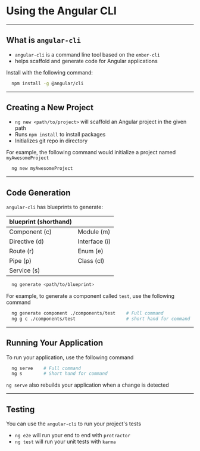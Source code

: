 # Using the Angular CLI

---

## What is `angular-cli`

- `angular-cli` is a command line tool based on the `ember-cli`
- helps scaffold and generate code for Angular applications

Install with the following command:
```bash
  npm install -g @angular/cli
```

---

## Creating a New Project

- `ng new <path/to/project>` will scaffold an Angular project in the given path
- Runs `npm install` to install packages
- Initializes git repo in directory

For example, the following command would initialize a project named `myAwesomeProject`
```bash
  ng new myAwesomeProject
```

---

## Code Generation

`angular-cli` has blueprints to generate:

|blueprint (shorthand)|                     |
|---------------------|---------------------|
| Component (c)       | Module    (m)       |
| Directive (d)       | Interface (i)       |
| Route     (r)       | Enum      (e)       |
| Pipe      (p)       | Class     (cl)      |
| Service   (s)       |                     |

```bash
  ng generate <path/to/blueprint>
```
For example, to generate a component called `test`, use the following command

```bash
  ng generate component ./components/test    # Full command
  ng g c ./components/test                   # short hand for command
```

---

## Running Your Application

To run your application, use the following command
```bash
  ng serve    # Full command
  ng s        # Short hand for command
```
`ng serve` also rebuilds your application when a change is detected

---

## Testing

You can use the `angular-cli` to run your project's tests

- `ng e2e` will run your end to end with `protractor`
- `ng test` will run your unit tests with `karma`